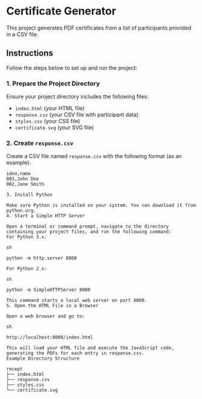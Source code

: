# Certificate Generator

This project generates PDF certificates from a list of participants provided in a CSV file. 

## Instructions

Follow the steps below to set up and run the project:

### 1. Prepare the Project Directory

Ensure your project directory includes the following files:
- `index.html` (your HTML file)
- `response.csv` (your CSV file with participant data)
- `styles.css` (your CSS file)
- `certificate.svg` (your SVG file)

### 2. Create `response.csv`

Create a CSV file named `response.csv` with the following format (as an example):

```csv
idno,name
001,John Doe
002,Jane Smith

3. Install Python

Make sure Python is installed on your system. You can download it from python.org.
4. Start a Simple HTTP Server

Open a terminal or command prompt, navigate to the directory containing your project files, and run the following command:
For Python 3.x:

sh

python -m http.server 8000

For Python 2.x:

sh

python -m SimpleHTTPServer 8000

This command starts a local web server on port 8000.
5. Open the HTML File in a Browser

Open a web browser and go to:

sh

http://localhost:8000/index.html

This will load your HTML file and execute the JavaScript code, generating the PDFs for each entry in response.csv.
Example Directory Structure

recept
├── index.html
├── response.csv
├── styles.css
└── certificate.svg

